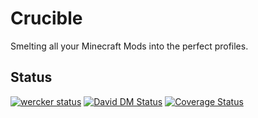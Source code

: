 # Crucible
Smelting all your Minecraft Mods into the perfect profiles.

## Status
[![wercker
status](https://app.wercker.com/status/5995dce5fe36c81e1abd0244c400cafd/m
"wercker
status")](https://app.wercker.com/project/bykey/5995dce5fe36c81e1abd0244c400cafd)
[![David DM Status](https://david-dm.org/mrmakeit/Crucible.svg)](https://david-dm.org/mrmakeit/Crucible)
[![Coverage Status](https://coveralls.io/repos/mrmakeit/Crucible/badge.svg?branch=coverage)](https://coveralls.io/r/mrmakeit/Crucible?branch=coverage)

